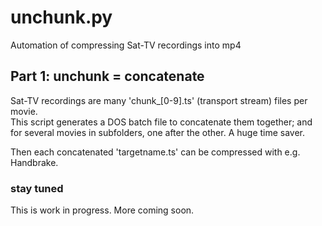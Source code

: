 # unchunk.py
Automation of compressing Sat-TV recordings into mp4

## Part 1: unchunk = concatenate
 
Sat-TV recordings are many 'chunk_[0-9].ts' (transport stream) files per movie.  
This script generates a DOS batch file to concatenate them together; and for several movies in subfolders, one after the other. A huge time saver.  

Then each concatenated 'targetname.ts' can be compressed with e.g. Handbrake.

### stay tuned
This is work in progress. More coming soon.


